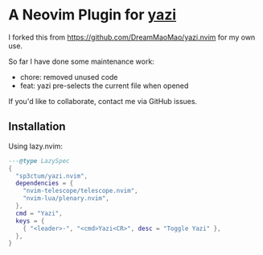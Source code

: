 # A Neovim Plugin for [yazi](https://github.com/sxyazi/yazi.git)

I forked this from <https://github.com/DreamMaoMao/yazi.nvim> for my own use.

So far I have done some maintenance work:

- chore: removed unused code
- feat: yazi pre-selects the current file when opened

If you'd like to collaborate, contact me via GitHub issues.

## Installation

Using lazy.nvim:

```lua
---@type LazySpec
{
  "sp3ctum/yazi.nvim",
  dependencies = {
    "nvim-telescope/telescope.nvim",
    "nvim-lua/plenary.nvim",
  },
  cmd = "Yazi",
  keys = {
    { "<leader>-", "<cmd>Yazi<CR>", desc = "Toggle Yazi" },
  },
}
```
